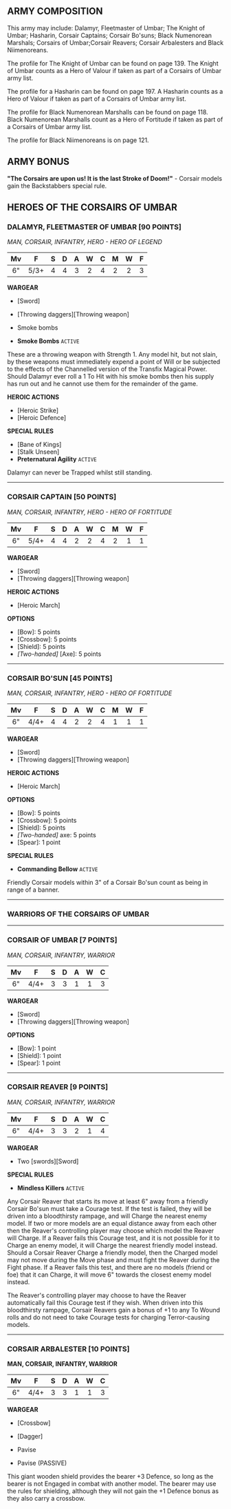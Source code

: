 ﻿## ARMY COMPOSITION

This army may include: Dalamyr, Fleetmaster of Umbar; The Knight of Umbar; Hasharin, Corsair Captains; Corsair Bo'suns; Black Numenorean Marshals; Corsairs of Umbar;Corsair Reavers; Corsair Arbalesters and Black Niimenoreans.

The profile for The Knight of Umbar can be found on page 139. The Knight of Umbar counts as a Hero of Valour if taken as part of a Corsairs of Umbar army list.

The profile for a Hasharin can be found on page 197. A Hasharin counts as a Hero of Valour if taken as part of a Corsairs of Umbar army list.

The profile for Black Numenorean Marshalls can be found on page 118. Black Numenorean Marshalls count as a Hero of Fortitude if taken as part of a Corsairs of Umbar army list.

The profile for Black Niimenoreans is on page 121.

## ARMY BONUS

**"The Corsairs are upon us! It is the last Stroke of Doom!"** - Corsair models gain the Backstabbers special rule.

## HEROES OF THE CORSAIRS OF UMBAR

<div class="unitCard" markdown>

### DALAMYR, FLEETMASTER OF UMBAR [90 POINTS]
*MAN, CORSAIR, INFANTRY, HERO - HERO OF LEGEND*

| Mv | F | S | D | A | W | C | M | W | F |
|:--:|:--:|:-:|:--:|:-:|:-:|:-:|:-:|:-:|:-:|
| 6" | 5/3+| 4 | 4 | 3 | 2 | 4 | 2 | 2 | 3 |

**WARGEAR**

- [Sword]
- [Throwing daggers][Throwing weapon]
- Smoke bombs

- **Smoke Bombs** `ACTIVE`

These are a throwing weapon with Strength 1. Any model hit, but not slain, by these weapons must immediately expend a point of Will or be subjected to the effects of the Channelled version of the Transfix Magical Power. Should Dalamyr ever roll a 1 To Hit with his smoke bombs then his supply has run out and he cannot use them for the remainder of the game.

**HEROIC ACTIONS**

- [Heroic Strike]
- [Heroic Defence]

**SPECIAL RULES**

- [Bane of Kings]
- [Stalk Unseen]
- **Preternatural Agility** `ACTIVE`

Dalamyr can never be Trapped whilst still standing.

</div>

---

<div class="unitCard" markdown>

### CORSAIR CAPTAIN [50 POINTS]
*MAN, CORSAIR, INFANTRY, HERO - HERO OF FORTITUDE*

| Mv | F | S | D | A | W | C | M | W | F |
|:--:|:--:|:-:|:--:|:-:|:-:|:-:|:-:|:-:|:-:|
| 6" | 5/4+| 4 | 4 | 2 | 2 | 4 | 2 | 1 | 1 |

**WARGEAR**

- [Sword]
- [Throwing daggers][Throwing weapon]

**HEROIC ACTIONS**

- [Heroic March]

**OPTIONS**

- [Bow]: 5 points
- [Crossbow]: 5 points
- [Shield]: 5 points
- *[Two-handed]* [Axe]: 5 points

</div>

---

<div class="unitCard" markdown>

### CORSAIR BO'SUN [45 POINTS]
*MAN, CORSAIR, INFANTRY, HERO - HERO OF FORTITUDE*

| Mv | F | S | D | A | W | C | M | W | F |
|:--:|:--:|:-:|:--:|:-:|:-:|:-:|:-:|:-:|:-:|
| 6" | 4/4+| 4 | 4 | 2 | 2 | 4 | 1 | 1 | 1 |

**WARGEAR**

- [Sword]
- [Throwing daggers][Throwing weapon]

**HEROIC ACTIONS**

- [Heroic March]

**OPTIONS**

- [Bow]: 5 points
- [Crossbow]: 5 points
- [Shield]: 5 points
- *[Two-handed]* axe: 5 points
- [Spear]: 1 point

**SPECIAL RULES**

- **Commanding Bellow** `ACTIVE`

Friendly Corsair models within 3" of a Corsair Bo'sun count as being in range of a banner.

</div>

---

<div class="unitCard" markdown>

### WARRIORS OF THE CORSAIRS OF UMBAR

</div>

---

<div class="unitCard" markdown>

### CORSAIR OF UMBAR [7 POINTS]
*MAN, CORSAIR, INFANTRY, WARRIOR*

| Mv | F | S | D | A | W | C |
|:--:|:--:|:-:|:--:|:-:|:-:|:-:|
| 6" | 4/4+| 3 | 3 | 1 | 1 | 3 |

**WARGEAR**

- [Sword]
- [Throwing daggers][Throwing weapon]

**OPTIONS**

- [Bow]: 1 point
- [Shield]: 1 point
- [Spear]: 1 point

</div>

---

<div class="unitCard" markdown>

### CORSAIR REAVER [9 POINTS]
*MAN, CORSAIR, INFANTRY, WARRIOR*

| Mv | F | S | D | A | W | C |
|:--:|:--:|:-:|:--:|:-:|:-:|:-:|
| 6" | 4/4+| 3 | 3 | 2 | 1 | 4 |

**WARGEAR**

- Two [swords][Sword]

**SPECIAL RULES**

- **Mindless Killers** `ACTIVE`

Any Corsair Reaver that starts its move at least 6" away from a friendly Corsair Bo'sun must take a Courage test. If the test is failed, they will be driven into a bloodthirsty rampage, and will Charge the nearest enemy model. If two or more models are an equal distance away from each other then the Reaver's controlling player may choose which model the Reaver will Charge. If a Reaver fails this Courage test, and it is not possible for it to Charge an enemy model, it will Charge the nearest friendly model instead. Should a Corsair Reaver Charge a friendly model, then the Charged model may not move during the Move phase and must fight the Reaver during the Fight phase. If a Reaver fails this test, and there are no models (friend or foe) that it can Charge, it will move 6" towards the closest enemy model instead.

The Reaver's controlling player may choose to have the Reaver automatically fail this Courage test if they wish. When driven into this bloodthirsty rampage, Corsair Reavers gain a bonus of +1 to any To Wound rolls and do not need to take Courage tests for charging Terror-causing models.

</div>

---

<div class="unitCard" markdown>

### CORSAIR ARBALESTER [10 POINTS]
**MAN, CORSAIR, INFANTRY, WARRIOR**

| Mv | F | S | D | A | W | C |
|:--:|:--:|:-:|:--:|:-:|:-:|:-:|
| 6" | 4/4+| 3 | 3 | 1 | 1 | 3 |

**WARGEAR**

- [Crossbow]
- [Dagger]
- Pavise

- Pavise (PASSIVE)

This giant wooden shield provides the bearer +3 Defence, so long as the bearer is not Engaged in combat with another model. The bearer may use the rules for shielding, although they will not gain the +1 Defence bonus as they also carry a crossbow.

</div>